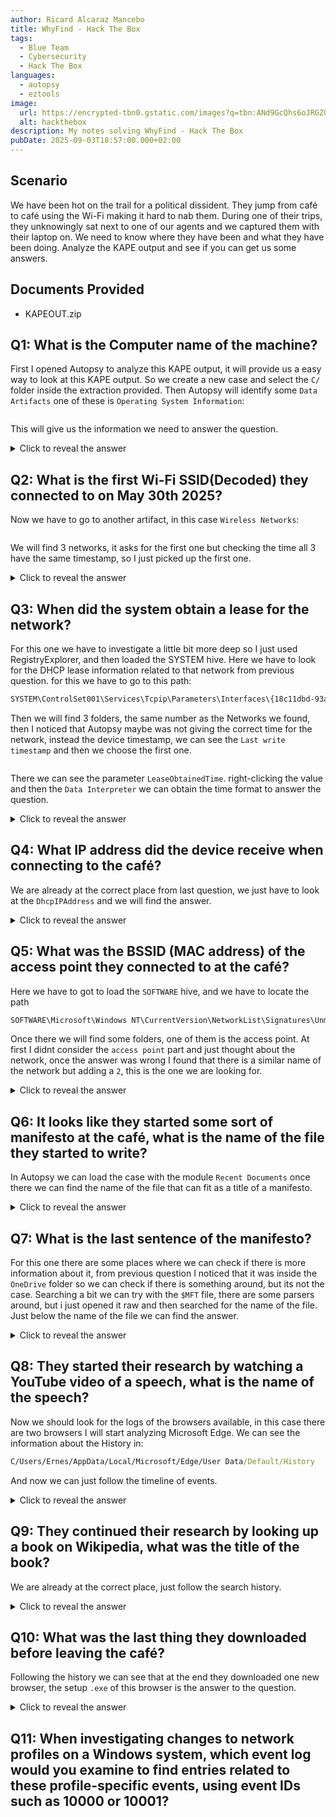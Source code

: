 ```yaml
---
author: Ricard Alcaraz Mancebo
title: WhyFind - Hack The Box
tags:
  - Blue Team
  - Cybersecurity
  - Hack The Box
languages:
  - autopsy
  - eztools
image:
  url: https://encrypted-tbn0.gstatic.com/images?q=tbn:ANd9GcQhs6oJRGZG2suzcDhW-iLWdYaMwJw3rllNyQ&s
  alt: hackthebox
description: My notes solving WhyFind - Hack The Box
pubDate: 2025-09-03T18:57:00.000+02:00
---
```

## Scenario
We have been hot on the trail for a political dissident. They jump from café to café using the Wi-Fi making it hard to nab them. During one of their trips, they unknowingly sat next to one of our agents and we captured them with their laptop on. We need to know where they have been and what they have been doing. Analyze the KAPE output and see if you can get us some answers.

## Documents Provided
- KAPEOUT.zip

## Q1: What is the Computer name of the machine?

First I opened Autopsy to analyze this KAPE output, it will provide us a easy way to look at this KAPE output. So we create a new case and select the `C/` folder inside the extraction provided.
Then Autopsy will identify some `Data Artifacts` one of these is `Operating System Information`:

![]()

This will give us the information we need to answer the question.

<details>
  <summary>Click to reveal the answer</summary>
  <div>
    InvisibleChains
  </div>
</details>

## Q2: What is the first Wi-Fi SSID(Decoded) they connected to on May 30th 2025?

Now we have to go to another artifact, in this case `Wireless Networks`:

![]()

We will find 3 networks, it asks for the first one but checking the time all 3 have the same timestamp, so I just picked up the first one.

<details>
  <summary>Click to reveal the answer</summary>
  <div>
    ArboretumCoffee
  </div>
</details>

## Q3: When did the system obtain a lease for the network?
For this one we have to investigate a little bit more deep so I just used RegistryExplorer, and then loaded the SYSTEM hive.
Here we have to look for the DHCP lease information related to that network from previous question. for this we have to go to this path:
```cmd
SYSTEM\ControlSet001\Services\Tcpip\Parameters\Interfaces\{18c11dbd-93ab-4ca9-a804-4f4475da25b8}\
```

Then we will find 3 folders, the same number as the Networks we found, then I noticed that Autopsy maybe was not giving the correct time for the network, instead the device timestamp, we can see the `Last write timestamp` and then we choose the first one.

![]()

There we can see the parameter `LeaseObtainedTime`. right-clicking the value and then the `Data Interpreter` we can obtain the time format to answer the question.

<details>
  <summary>Click to reveal the answer</summary>
  <div>
    2025-05-30 18:22:48
  </div>
</details>


## Q4: What IP address did the device receive when connecting to the café?

We are already at the correct place from last question, we just have to look at the `DhcpIPAddress` and we will find the answer.

<details>
  <summary>Click to reveal the answer</summary>
  <div>
    172.16.100.16
  </div>
</details>

## Q5: What was the BSSID (MAC address) of the access point they connected to at the café?

Here we have to got to load the `SOFTWARE` hive, and we have to locate the path 
```cmd
SOFTWARE\Microsoft\Windows NT\CurrentVersion\NetworkList\Signatures\Unmanaged
```
Once there we will find some folders, one of them is the access point. At first I didnt consider the `access point` part and just thought about the network, once the answer was wrong I found that there is a similar name of the network but adding a `2`, this is the one we are looking for.

<details>
  <summary>Click to reveal the answer</summary>
  <div>
    E4-D1-24-96-A5-D1
  </div>
</details>

## Q6: It looks like they started some sort of manifesto at the café, what is the name of the file they started to write?

In Autopsy we can load the case with the module `Recent Documents` once there we can find the name of the file that can fit as a title of a manifesto.

<details>
  <summary>Click to reveal the answer</summary>
  <div>
    The Chains Not Seen.txt
  </div>
</details>


## Q7: What is the last sentence of the manifesto?

For this one there are some places where we can check if there is more information about it, from previous question I noticed that it was inside the `OneDrive` folder so we can check if there is something around, but its not the case.
Searching a bit we can try with the `$MFT` file, there are some parsers around, but i just opened it raw and then searched for the name of the file. Just below the name of the file we can find the answer.

<details>
  <summary>Click to reveal the answer</summary>
  <div>
    Freedom is a perspective away.
  </div>
</details>

## Q8: They started their research by watching a YouTube video of a speech, what is the name of the speech?

Now we should look for the logs of the browsers available, in this case there are two browsers I will start analyzing Microsoft Edge. We can see the information about the History in:
```cmd
C/Users/Ernes/AppData/Local/Microsoft/Edge/User Data/Default/History
```
And now we can just follow the timeline of events.

<details>
  <summary>Click to reveal the answer</summary>
  <div>
    The Ballot or the Bullet
  </div>
</details>


## Q9: They continued their research by looking up a book on Wikipedia, what was the title of the book?

We are already at the correct place, just follow the search history.

<details>
  <summary>Click to reveal the answer</summary>
  <div>
    The Iron Heel
  </div>
</details>

## Q10: What was the last thing they downloaded before leaving the café?

Following the history we can see that at the end they downloaded one new browser, the setup `.exe` of this browser is the answer to the question.

<details>
  <summary>Click to reveal the answer</summary>
  <div>
    BraveBrowserSetup.exe
  </div>
</details>

## Q11: When investigating changes to network profiles on a Windows system, which event log would you examine to find entries related to these profile-specific events, using event IDs such as 10000 or 10001?

